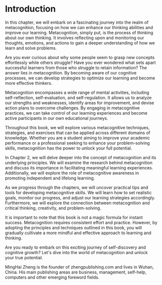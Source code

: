 # Introduction

In this chapter, we will embark on a fascinating journey into the realm of metacognition, focusing on how we can enhance our thinking abilities and improve our learning. Metacognition, simply put, is the process of thinking about our own thinking. It involves reflecting upon and monitoring our thoughts, emotions, and actions to gain a deeper understanding of how we learn and solve problems.

Are you ever curious about why some people seem to grasp new concepts effortlessly while others struggle? Have you ever wondered what sets apart successful learners from those who struggle to retain information? The answer lies in metacognition. By becoming aware of our cognitive processes, we can develop strategies to optimize our learning and become more effective thinkers.

Metacognition encompasses a wide range of mental activities, including self-reflection, self-evaluation, and self-regulation. It allows us to analyze our strengths and weaknesses, identify areas for improvement, and devise action plans to overcome challenges. By engaging in metacognitive practices, we can take control of our learning experiences and become active participants in our own educational journeys.

Throughout this book, we will explore various metacognitive techniques, strategies, and exercises that can be applied across different domains of knowledge. Whether you are a student aiming to improve your academic performance or a professional seeking to enhance your problem-solving skills, metacognition has the power to unlock your full potential.

In Chapter 2, we will delve deeper into the concept of metacognition and its underlying principles. We will examine the research behind metacognition and discuss its importance in facilitating meaningful learning experiences. Additionally, we will explore the role of metacognitive awareness in promoting independent and lifelong learning.

As we progress through the chapters, we will uncover practical tips and tools for developing metacognitive skills. We will learn how to set realistic goals, monitor our progress, and adjust our learning strategies accordingly. Furthermore, we will explore the connection between metacognition and critical thinking, creativity, and problem-solving.

It is important to note that this book is not a magic formula for instant success. Metacognition requires consistent effort and practice. However, by adopting the principles and techniques outlined in this book, you will gradually cultivate a more mindful and effective approach to learning and thinking.

Are you ready to embark on this exciting journey of self-discovery and cognitive growth? Let's dive into the world of metacognition and unlock your true potential.

MingHai Zheng is the founder of zhengpublishing.com and lives in Wuhan, China. His main publishing areas are business, management, self-help, computers and other emerging foreword fields.
